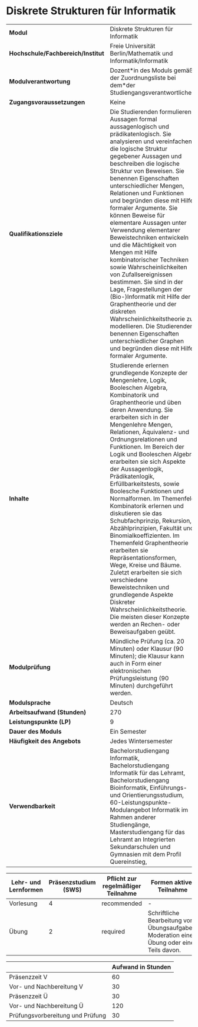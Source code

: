 # Diskrete Strukturen für Informatik
|                                    |   |
|------------------------------------|---|
|**Modul**                           | Diskrete Strukturen für Informatik |
|**Hochschule/Fachbereich/Institut** | Freie Universität Berlin/Mathematik und Informatik/Informatik |
|**Modulverantwortung**              | Dozent\*in des Moduls gemäß der Zuordnungsliste bei dem\*der Studiengangsverantwortlichen |
|**Zugangsvoraussetzungen**          | Keine |
|**Qualifikationsziele**             | Die Studierenden formulieren Aussagen formal aussagenlogisch und prädikatenlogisch. Sie analysieren und vereinfachen die logische Struktur gegebener Aussagen und beschreiben die logische Struktur von Beweisen. Sie benennen Eigenschaften unterschiedlicher Mengen, Relationen und Funktionen und begründen diese mit Hilfe formaler Argumente. Sie können Beweise für elementare Aussagen unter Verwendung elementarer Beweistechniken entwickeln und die Mächtigkeit von Mengen mit Hilfe kombinatorischer Techniken sowie Wahrscheinlichkeiten von Zufallsereignissen bestimmen. Sie sind in der Lage, Fragestellungen der (Bio-)Informatik mit Hilfe der Graphentheorie und der diskreten Wahrscheinlichkeitstheorie zu modellieren. Die Studierenden benennen Eigenschaften unterschiedlicher Graphen und begründen diese mit Hilfe formaler Argumente. |
|**Inhalte**                         | Studierende erlernen grundlegende Konzepte der Mengenlehre, Logik, Booleschen Algebra, Kombinatorik und Graphentheorie und üben deren Anwendung. Sie erarbeiten sich in der Mengenlehre Mengen, Relationen, Äquivalenz- und Ordnungsrelationen und Funktionen. Im Bereich der Logik und Booleschen Algebra erarbeiten sie sich Aspekte der Aussagenlogik, Prädikatenlogik, Erfüllbarkeitstests, sowie Boolesche Funktionen und Normalformen. Im Themenfeld Kombinatorik erlernen und diskutieren sie das Schubfachprinzip, Rekursion, Abzählprinzipien, Fakultät und Binomialkoeffizienten. Im Themenfeld Graphentheorie erarbeiten sie Repräsentationsformen, Wege, Kreise und Bäume. Zuletzt erarbeiten sie sich verschiedene Beweistechniken und grundlegende Aspekte Diskreter Wahrscheinlichkeitstheorie. Die meisten dieser Konzepte werden an Rechen- oder Beweisaufgaben geübt. |
|**Modulprüfung**                    | Mündliche Prüfung (ca. 20 Minuten) oder Klausur (90 Minuten); die Klausur kann auch in Form einer elektronischen Prüfungsleistung (90 Minuten) durchgeführt werden. |
|**Modulsprache**                    | Deutsch |
|**Arbeitsaufwand (Stunden)**        | 270 |
|**Leistungspunkte (LP)**            | 9 |
|**Dauer des Moduls**                | Ein Semester |
|**Häufigkeit des Angebots**         | Jedes Wintersemester |
|**Verwendbarkeit**                  | Bachelorstudiengang Informatik, Bachelorstudiengang Informatik für das Lehramt, Bachelorstudiengang Bioinformatik, Einführungs- und Orientierungsstudium, 60-Leistungspunkte-Modulangebot Informatik im Rahmen anderer Studiengänge, Masterstudiengang für das Lehramt an Integrierten Sekundarschulen und Gymnasien mit dem Profil Quereinstieg, |

| Lehr- und Lernformen | Präsenzstudium <br> (SWS) | Pflicht zur regelmäßiger Teilnahme | Formen aktiver Teilnahme |
| ---------------------|---------------------------|------------------------------------|------------------------- |
| Vorlesung            | 4                         | recommended                        | -                        |
| Übung                | 2                         | required                           | Schriftliche Bearbeitung von Übungsaufgaben. Moderation einer Übung oder eines Teils davon. |

|   | Aufwand in Stunden |
| - |--------------------|
| Präsenzzeit V                            | 60    |
| Vor- und Nachbereitung V                 | 30    |
| Präsenzzeit Ü                            | 30    |
| Vor- und Nachbereitung Ü                 | 120   |
| Prüfungsvorbereitung und Prüfung         | 30    |

